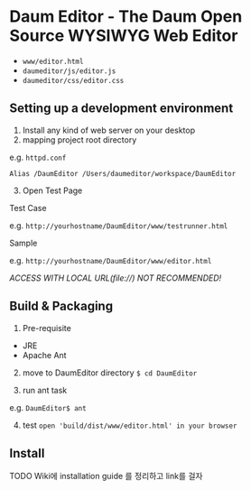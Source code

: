 Daum Editor - The Daum Open Source WYSIWYG Web Editor
======================================================

- `www/editor.html`
- `daumeditor/js/editor.js`
- `daumeditor/css/editor.css`


Setting up a development environment
------------------------------------
1. Install any kind of web server on your desktop
2. mapping project root directory

e.g. `httpd.conf`

`Alias /DaumEditor /Users/daumeditor/workspace/DaumEditor`

3. Open Test Page

Test Case

e.g. `http://yourhostname/DaumEditor/www/testrunner.html`

Sample

e.g. `http://yourhostname/DaumEditor/www/editor.html`


*ACCESS WITH LOCAL URL(file://) NOT RECOMMENDED!*


Build & Packaging
-----------------------------------------
1. Pre-requisite

* JRE
* Apache Ant

2. move to DaumEditor directory
`$ cd DaumEditor`

3. run ant task

e.g.
`DaumEditor$ ant`

4. test
`open 'build/dist/www/editor.html' in your browser`

Install
------------------------------------------
TODO Wiki에 installation guide 를 정리하고 link를 걸자
